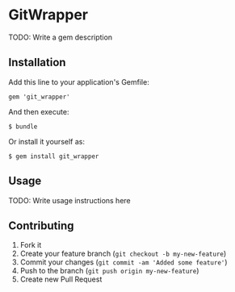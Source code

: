 # GitWrapper

TODO: Write a gem description

## Installation

Add this line to your application's Gemfile:

    gem 'git_wrapper'

And then execute:

    $ bundle

Or install it yourself as:

    $ gem install git_wrapper

## Usage

TODO: Write usage instructions here

## Contributing

1. Fork it
2. Create your feature branch (`git checkout -b my-new-feature`)
3. Commit your changes (`git commit -am 'Added some feature'`)
4. Push to the branch (`git push origin my-new-feature`)
5. Create new Pull Request
